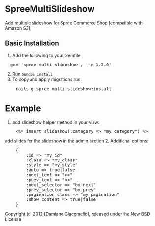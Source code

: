 SpreeMultiSlideshow
===================

Add multiple slideshow for Spree Commerce Shop [compatible with Amazon S3]


Basic Installation
------------------

1. Add the following to your Gemfile
<pre>
  gem 'spree_multi_slideshow', '~> 1.3.0'
</pre>
2. Run `bundle install`
3. To copy and apply migrations run:
<pre>
	rails g spree_multi_slideshow:install
</pre>

Example
=======

1. add slideshow helper method in your view:
<pre>
	<%= insert_slideshow(:category => "my_category") %>
</pre>
add slides for the slideshow in the admin section
2. Additional options:
<pre>
	{
		:id => "my_id"
		:class => "my_class"
		:style => "my_style"
		:auto => true|false
		:next_text => ">>"
		:prev_text => "<<"
		:next_selector => "bx-next"
		:prev_selector => "bx-prev"
		:pagination_class => "my_pagination"
		:show_content => true|false
	}
</pre>

Copyright (c) 2012 [Damiano Giacomello], released under the New BSD License
